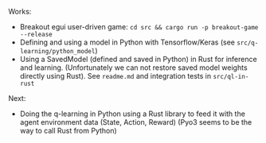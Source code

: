 Works:
- Breakout egui user-driven game: 
  `cd src && cargo run -p breakout-game --release`
- Defining and using a model in Python with Tensorflow/Keras (see `src/q-learning/python_model`)
- Using a SavedModel (defined and saved in Python) in Rust for inference and learning. (Unfortunately we can not restore saved model weights directly using Rust). 
  See `readme.md` and integration tests in `src/ql-in-rust`

Next:
- Doing the q-learning in Python using a Rust library to feed it with the agent environment data (State, Action, Reward)
  (Pyo3 seems to be the way to call Rust from Python)
